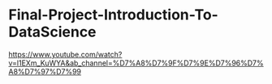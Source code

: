 # Final-Project-Introduction-To-DataScience
https://www.youtube.com/watch?v=l1EXm_KuWYA&ab_channel=%D7%A8%D7%9F%D7%9E%D7%96%D7%A8%D7%97%D7%99

